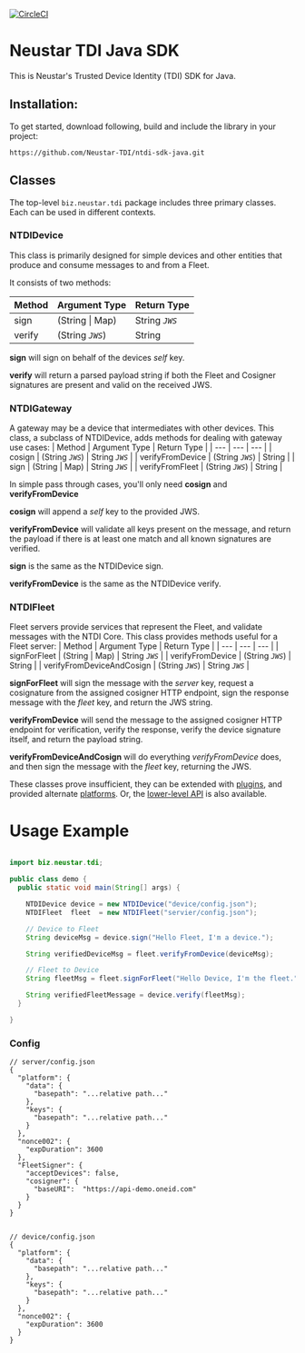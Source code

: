 [![CircleCI](https://circleci.com/gh/Neustar-TDI/ntdi-sdk-java.svg?style=svg&circle-token=8df38531e4dfff635375fd651a9bda1a8948362c)](https://circleci.com/gh/Neustar-TDI/ntdi-sdk-java)

# Neustar TDI Java SDK

This is Neustar's Trusted Device Identity (TDI) SDK for Java.

## Installation:

To get started, download following, build and include the library in your project:

`https://github.com/Neustar-TDI/ntdi-sdk-java.git`

## Classes

The top-level `biz.neustar.tdi` package includes three primary classes. Each can be used in different contexts.

### NTDIDevice

This class is primarily designed for simple devices and other entities that produce and consume messages to and from a Fleet.

It consists of two methods:

| Method | Argument Type | Return Type |
| --- | --- | --- |
| sign | (String \| Map) | String *`JWS`*  |
| verify | (String *`JWS`*) | String |

**sign** will sign on behalf of the devices *self* key.

**verify** will return a parsed payload string if both the Fleet and Cosigner signatures are present and valid on the received JWS.

### NTDIGateway

A gateway may be a device that intermediates with other devices. This class, a subclass of NTDIDevice, adds methods for dealing with gateway use cases:
| Method | Argument Type | Return Type |
| --- | --- | --- |
| cosign | (String *`JWS`*) | String *`JWS`*  |
| verifyFromDevice | (String *`JWS`*) | String |
| sign | (String \| Map) | String *`JWS`*  |
| verifyFromFleet | (String *`JWS`*) | String |

In simple pass through cases, you'll only need **cosign** and **verifyFromDevice**

**cosign** will append a *self* key to the provided JWS.

**verifyFromDevice** will validate all keys present on the message, and return the payload if there is at least one match and all known signatures are verified.

**sign** is the same as the NTDIDevice sign.

**verifyFromDevice** is the same as the NTDIDevice verify.

### NTDIFleet

Fleet servers provide services that represent the Fleet, and validate messages with the NTDI Core. This class provides methods useful for a Fleet server:
| Method | Argument Type | Return Type |
| --- | --- | --- |
| signForFleet | (String \| Map) | String *`JWS`*  |
| verifyFromDevice | (String *`JWS`*) | String |
| verifyFromDeviceAndCosign | (String *`JWS`*) | String *`JWS`*  |

**signForFleet** will sign the message with the *server* key, request a cosignature from the assigned cosigner HTTP endpoint, sign the response message with the *fleet* key, and return the JWS string.

**verifyFromDevice** will send the message to the assigned cosigner HTTP endpoint for verification, verify the response, verify the device signature itself, and return the payload string.

**verifyFromDeviceAndCosign** will do everything *verifyFromDevice* does, and then sign the message with the *fleet* key, returning the JWS.

These classes prove insufficient, they can be extended with [plugins](../plugins/README.md), and provided alternate [platforms](../platform/README.md). Or, the [lower-level API](../sdk/README.md) is also available.

# Usage Example

```java

import biz.neustar.tdi;

public class demo {
  public static void main(String[] args) {

    NTDIDevice device = new NTDIDevice("device/config.json");
    NTDIFleet  fleet  = new NTDIFleet("servier/config.json");

    // Device to Fleet
    String deviceMsg = device.sign("Hello Fleet, I'm a device.");

    String verifiedDeviceMsg = fleet.verifyFromDevice(deviceMsg);

    // Fleet to Device
    String fleetMsg = fleet.signForFleet("Hello Device, I'm the fleet.");

    String verifiedFleetMessage = device.verify(fleetMsg);
  }

}

```
### Config
```
// server/config.json
{
  "platform": {
    "data": {
      "basepath": "...relative path..."
    },
    "keys": {
      "basepath": "...relative path..."
    }
  },
  "nonce002": {
    "expDuration": 3600
  },
  "FleetSigner": {
    "acceptDevices": false,
    "cosigner": {
      "baseURI":  "https://api-demo.oneid.com"
    }
  }
}


// device/config.json
{
  "platform": {
    "data": {
      "basepath": "...relative path..."
    },
    "keys": {
      "basepath": "...relative path..."
    }
  },
  "nonce002": {
    "expDuration": 3600
  }
}

```